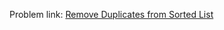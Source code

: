 Problem link: <a href = "https://www.interviewbit.com/old/problems/remove-duplicates-from-sorted-list/">Remove Duplicates from Sorted List</a>